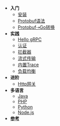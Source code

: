 * **入门**
    * [安装](chapter1/install.md)
    * [Protobuf语法](chapter1/protobuf.md)
    * [Protobuf⇢Go转换](chapter1/protobuf-go.md)
* **实践**
    * [Hello gRPC](chapter2/hello-grpc.md)
    * [认证](chapter2/auth.md)
    * [拦截器](chapter2/interceptor.md)
    * [流式传输](chapter2/stream.md)
    * [内置Trace](chapter2/trace.md)
    * [负载均衡](chapter2/load-balancer.md)
* **进阶**
    * [Http网关](chapter3/gateway.md)
* **多语言**
    * [Java](chapter4/java.md)
    * [PHP](chapter4/php.md)
    * [Python](chapter4/python.md)
    * [Node.js](chapter4/nodejs.md)
* [**参考**](reference.md)
